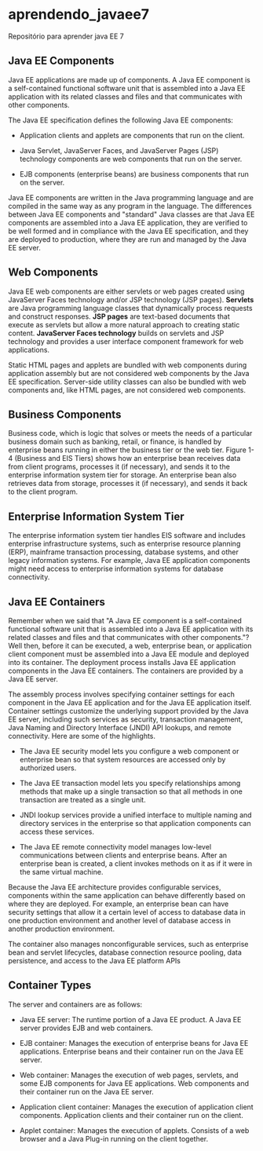 # aprendendo_javaee7
Repositório para aprender java EE 7

## Java EE Components

Java EE applications are made up of components. A Java EE component is a self-contained functional software unit that is assembled into a Java EE application with its related classes and files and that communicates with other components.

The Java EE specification defines the following Java EE components:

 - Application clients and applets are components that run on the client.

 - Java Servlet, JavaServer Faces, and JavaServer Pages (JSP) technology components are web components that run on the server.

 - EJB components (enterprise beans) are business components that run on the server.

Java EE components are written in the Java programming language and are compiled in the same way as any program in the language. The differences between Java EE components and "standard" Java classes are that Java EE components are assembled into a Java EE application, they are verified to be well formed and in compliance with the Java EE specification, and they are deployed to production, where they are run and managed by the Java EE server.

## Web Components

Java EE web components are either servlets or web pages created using JavaServer Faces technology and/or JSP technology (JSP pages). **Servlets** are Java programming language classes that dynamically process requests and construct responses. **JSP pages** are text-based documents that execute as servlets but allow a more natural approach to creating static content. **JavaServer Faces technology** builds on servlets and JSP technology and provides a user interface component framework for web applications.

Static HTML pages and applets are bundled with web components during application assembly but are not considered web components by the Java EE specification. Server-side utility classes can also be bundled with web components and, like HTML pages, are not considered web components.

## Business Components

Business code, which is logic that solves or meets the needs of a particular business domain such as banking, retail, or finance, is handled by enterprise beans running in either the business tier or the web tier. Figure 1-4 (Business and EIS Tiers) shows how an enterprise bean receives data from client programs, processes it (if necessary), and sends it to the enterprise information system tier for storage. An enterprise bean also retrieves data from storage, processes it (if necessary), and sends it back to the client program.

## Enterprise Information System Tier

The enterprise information system tier handles EIS software and includes enterprise infrastructure systems, such as enterprise resource planning (ERP), mainframe transaction processing, database systems, and other legacy information systems. For example, Java EE application components might need access to enterprise information systems for database connectivity.

## Java EE Containers

Remember when we said that "A Java EE component is a self-contained functional software unit that is assembled into a Java EE application with its related classes and files and that communicates with other components."? Well then, before it can be executed, a web, enterprise bean, or application client component must be assembled into a Java EE module and deployed into its container. The deployment process installs Java EE application components in the Java EE containers. The containers are provided by a Java EE server.

The assembly process involves specifying container settings for each component in the Java EE application and for the Java EE application itself. Container settings customize the underlying support provided by the Java EE server, including such services as security, transaction management, Java Naming and Directory Interface (JNDI) API lookups, and remote connectivity. Here are some of the highlights.

 - The Java EE security model lets you configure a web component or enterprise bean so that system resources are accessed only by authorized users.

 - The Java EE transaction model lets you specify relationships among methods that make up a single transaction so that all methods in one transaction are treated as a single unit.

 - JNDI lookup services provide a unified interface to multiple naming and directory services in the enterprise so that application components can access these services.

 - The Java EE remote connectivity model manages low-level communications between clients and enterprise beans. After an enterprise bean is created, a client invokes methods on it as if it were in the same virtual machine.

Because the Java EE architecture provides configurable services, components within the same application can behave differently based on where they are deployed. For example, an enterprise bean can have security settings that allow it a certain level of access to database data in one production environment and another level of database access in another production environment.

The container also manages nonconfigurable services, such as enterprise bean and servlet lifecycles, database connection resource pooling, data persistence, and access to the Java EE platform APIs

## Container Types

The server and containers are as follows:

 - Java EE server: The runtime portion of a Java EE product. A Java EE server provides EJB and web containers.

 - EJB container: Manages the execution of enterprise beans for Java EE applications. Enterprise beans and their container run on the Java EE server.

 - Web container: Manages the execution of web pages, servlets, and some EJB components for Java EE applications. Web components and their container run on the Java EE server.

 - Application client container: Manages the execution of application client components. Application clients and their container run on the client.

 - Applet container: Manages the execution of applets. Consists of a web browser and a Java Plug-in running on the client together.



